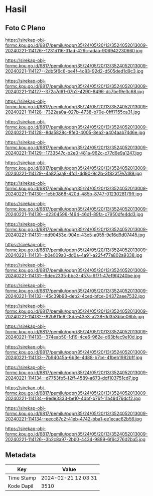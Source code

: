 # Hasil

## Foto C Plano

https://sirekap-obj-formc.kpu.go.id/6817/pemilu/pdpr/35/24/05/20/13/3524052013009-20240221-114126--1231d116-31ad-429c-adaa-906942230660.jpg

https://sirekap-obj-formc.kpu.go.id/6817/pemilu/pdpr/35/24/05/20/13/3524052013009-20240221-114127--2db5f6c6-be4f-4c83-92d2-d505ded1d9c3.jpg

https://sirekap-obj-formc.kpu.go.id/6817/pemilu/pdpr/35/24/05/20/13/3524052013009-20240221-114127--372a7d61-07b2-4290-8496-dc7bef9e3c68.jpg

https://sirekap-obj-formc.kpu.go.id/6817/pemilu/pdpr/35/24/05/20/13/3524052013009-20240221-114128--7322aa0a-027b-4738-b70e-0fff7155ca31.jpg

https://sirekap-obj-formc.kpu.go.id/6817/pemilu/pdpr/35/24/05/20/13/3524052013009-20240221-114128--8da5828c-8fe0-4005-8ea2-a404aab74d6e.jpg

https://sirekap-obj-formc.kpu.go.id/6817/pemilu/pdpr/35/24/05/20/13/3524052013009-20240221-114129--1733547c-b2e0-481a-962c-c77d6e9a1247.jpg

https://sirekap-obj-formc.kpu.go.id/6817/pemilu/pdpr/35/24/05/20/13/3524052013009-20240221-114129--4a825aa8-4fd1-4d90-9c2b-3f823f7e7d89.jpg

https://sirekap-obj-formc.kpu.go.id/6817/pemilu/pdpr/35/24/05/20/13/3524052013009-20240221-114130--1e5b0868-420d-485b-8747-0123028179ff.jpg

https://sirekap-obj-formc.kpu.go.id/6817/pemilu/pdpr/35/24/05/20/13/3524052013009-20240221-114130--d2304596-f464-46d1-89fa-c7950dfe4dd3.jpg

https://sirekap-obj-formc.kpu.go.id/6817/pemilu/pdpr/35/24/05/20/13/3524052013009-20240221-114131--dd90453e-904c-43e5-a055-9e16d9d07445.jpg

https://sirekap-obj-formc.kpu.go.id/6817/pemilu/pdpr/35/24/05/20/13/3524052013009-20240221-114131--b0e009a0-dd0a-4a91-a22f-f77a802a9338.jpg

https://sirekap-obj-formc.kpu.go.id/6817/pemilu/pdpr/35/24/05/20/13/3524052013009-20240221-114131--9dec2335-bbc3-457a-9f7f-47ef9f4240be.jpg

https://sirekap-obj-formc.kpu.go.id/6817/pemilu/pdpr/35/24/05/20/13/3524052013009-20240221-114132--45c39b93-deb2-4ced-bfce-04372aee7532.jpg

https://sirekap-obj-formc.kpu.go.id/6817/pemilu/pdpr/35/24/05/20/13/3524052013009-20240221-114132--82b811e6-f8d5-43e3-a228-0d353bbe06b5.jpg

https://sirekap-obj-formc.kpu.go.id/6817/pemilu/pdpr/35/24/05/20/13/3524052013009-20240221-114133--374eab50-1d19-4ce6-962e-d63bfec9e10d.jpg

https://sirekap-obj-formc.kpu.go.id/6817/pemilu/pdpr/35/24/05/20/13/3524052013009-20240221-114133--7b94045a-6b3e-4d88-b7ce-41beb1982b1f.jpg

https://sirekap-obj-formc.kpu.go.id/6817/pemilu/pdpr/35/24/05/20/13/3524052013009-20240221-114134--d7753fb5-f2ff-4589-a673-ddf103751cd7.jpg

https://sirekap-obj-formc.kpu.go.id/6817/pemilu/pdpr/35/24/05/20/13/3524052013009-20240221-114134--9ede3333-be10-4dbf-b76f-11a49476dcf2.jpg

https://sirekap-obj-formc.kpu.go.id/6817/pemilu/pdpr/35/24/05/20/13/3524052013009-20240221-114134--eecc87c2-41eb-4742-bba1-ee1ecac62b56.jpg

https://sirekap-obj-formc.kpu.go.id/6817/pemilu/pdpr/35/24/05/20/13/3524052013009-20240221-114126--3b2c8a97-2bb0-4434-9889-6f6c276d2ba5.jpg


## Metadata

| Key        | Value               |
| ---------- | ------------------- |
| Time Stamp | 2024-02-21 12:03:31 |
| Kode Dapil | 3510                |



